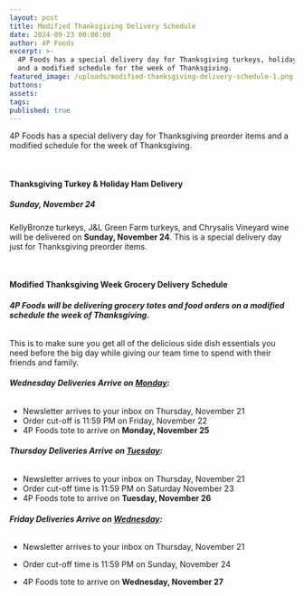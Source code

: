 ```yaml
---
layout: post
title: Modified Thanksgiving Delivery Schedule
date: 2024-09-23 00:00:00
author: 4P Foods
excerpt: >-
  4P Foods has a special delivery day for Thanksgiving turkeys, holiday hams,
  and a modified schedule for the week of Thanksgiving.
featured_image: /uploads/modified-thanksgiving-delivery-schedule-1.png
buttons:
assets:
tags:
published: true
---
```

4P Foods has a special delivery day for Thanksgiving preorder items and a modified schedule for the week of Thanksgiving.

&nbsp;

#### **Thanksgiving Turkey & Holiday Ham Delivery**

##### **Sunday, November 24**

KellyBronze turkeys, J&L Green Farm turkeys, and Chrysalis Vineyard wine will be delivered on **Sunday, November 24**. This is a special delivery day just for Thanksgiving preorder items.

&nbsp;

#### **Modified Thanksgiving Week Grocery Delivery Schedule**

###### **4P Foods will be delivering grocery totes and food orders on a modified schedule the week of Thanksgiving.**

This is to make sure you get all of the delicious side dish essentials you need before the big day while giving our team time to spend with their friends and family.

###### **Wednesday Deliveries Arrive on <u>Monday</u>:**

* Newsletter arrives to your inbox on Thursday, November 21
* Order cut-off is 11:59 PM on Friday, November 22
* 4P Foods tote to arrive on **Monday, November 25**

###### **Thursday Deliveries Arrive on <u>Tuesday</u>:**

* Newsletter arrives to your inbox on Thursday, November 21
* Order cut-off time is 11:59 PM on Saturday November 23
* 4P Foods tote to arrive on **Tuesday, November 26**

###### **Friday Deliveries Arrive on <u>Wednesday</u>:**

* Newsletter arrives to your inbox on Thursday, November 21
* Order cut-off time is 11:59 PM on Sunday, November 24
* 4P Foods tote to arrive on **Wednesday, November 27**<br>

  <div class="editable"></div>

  &nbsp;